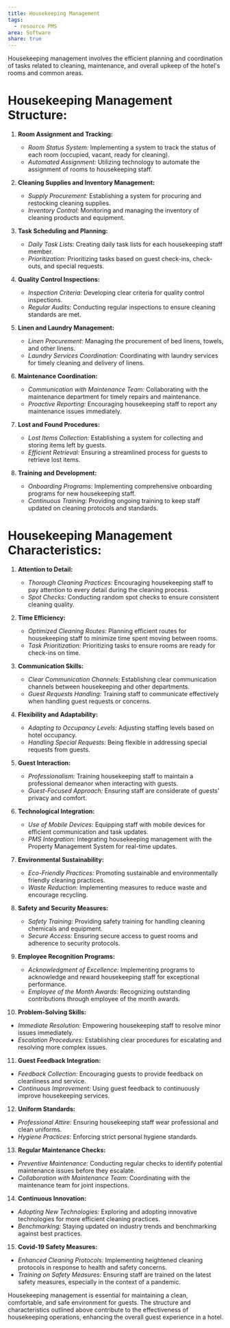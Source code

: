 ```yaml
---
title: Housekeeping Management
tags:
  - resource PMS
area: Software
share: true
---
```


Housekeeping management involves the efficient planning and coordination of tasks related to cleaning, maintenance, and overall upkeep of the hotel's rooms and common areas. 

# Housekeeping Management Structure:

1. **Room Assignment and Tracking:**
   - *Room Status System:* Implementing a system to track the status of each room (occupied, vacant, ready for cleaning).
   - *Automated Assignment:* Utilizing technology to automate the assignment of rooms to housekeeping staff.

2. **Cleaning Supplies and Inventory Management:**
   - *Supply Procurement:* Establishing a system for procuring and restocking cleaning supplies.
   - *Inventory Control:* Monitoring and managing the inventory of cleaning products and equipment.

3. **Task Scheduling and Planning:**
   - *Daily Task Lists:* Creating daily task lists for each housekeeping staff member.
   - *Prioritization:* Prioritizing tasks based on guest check-ins, check-outs, and special requests.

4. **Quality Control Inspections:**
   - *Inspection Criteria:* Developing clear criteria for quality control inspections.
   - *Regular Audits:* Conducting regular inspections to ensure cleaning standards are met.

5. **Linen and Laundry Management:**
   - *Linen Procurement:* Managing the procurement of bed linens, towels, and other linens.
   - *Laundry Services Coordination:* Coordinating with laundry services for timely cleaning and delivery of linens.

6. **Maintenance Coordination:**
   - *Communication with Maintenance Team:* Collaborating with the maintenance department for timely repairs and maintenance.
   - *Proactive Reporting:* Encouraging housekeeping staff to report any maintenance issues immediately.

7. **Lost and Found Procedures:**
   - *Lost Items Collection:* Establishing a system for collecting and storing items left by guests.
   - *Efficient Retrieval:* Ensuring a streamlined process for guests to retrieve lost items.

8. **Training and Development:**
   - *Onboarding Programs:* Implementing comprehensive onboarding programs for new housekeeping staff.
   - *Continuous Training:* Providing ongoing training to keep staff updated on cleaning protocols and standards.

# Housekeeping Management Characteristics:

1. **Attention to Detail:**
   - *Thorough Cleaning Practices:* Encouraging housekeeping staff to pay attention to every detail during the cleaning process.
   - *Spot Checks:* Conducting random spot checks to ensure consistent cleaning quality.

2. **Time Efficiency:**
   - *Optimized Cleaning Routes:* Planning efficient routes for housekeeping staff to minimize time spent moving between rooms.
   - *Task Prioritization:* Prioritizing tasks to ensure rooms are ready for check-ins on time.

3. **Communication Skills:**
   - *Clear Communication Channels:* Establishing clear communication channels between housekeeping and other departments.
   - *Guest Requests Handling:* Training staff to communicate effectively when handling guest requests or concerns.

4. **Flexibility and Adaptability:**
   - *Adapting to Occupancy Levels:* Adjusting staffing levels based on hotel occupancy.
   - *Handling Special Requests:* Being flexible in addressing special requests from guests.

5. **Guest Interaction:**
   - *Professionalism:* Training housekeeping staff to maintain a professional demeanor when interacting with guests.
   - *Guest-Focused Approach:* Ensuring staff are considerate of guests' privacy and comfort.

6. **Technological Integration:**
   - *Use of Mobile Devices:* Equipping staff with mobile devices for efficient communication and task updates.
   - *PMS Integration:* Integrating housekeeping management with the Property Management System for real-time updates.

7. **Environmental Sustainability:**
   - *Eco-Friendly Practices:* Promoting sustainable and environmentally friendly cleaning practices.
   - *Waste Reduction:* Implementing measures to reduce waste and encourage recycling.

8. **Safety and Security Measures:**
   - *Safety Training:* Providing safety training for handling cleaning chemicals and equipment.
   - *Secure Access:* Ensuring secure access to guest rooms and adherence to security protocols.

9. **Employee Recognition Programs:**
   - *Acknowledgment of Excellence:* Implementing programs to acknowledge and reward housekeeping staff for exceptional performance.
   - *Employee of the Month Awards:* Recognizing outstanding contributions through employee of the month awards.

10. **Problem-Solving Skills:**
   - *Immediate Resolution:* Empowering housekeeping staff to resolve minor issues immediately.
   - *Escalation Procedures:* Establishing clear procedures for escalating and resolving more complex issues.

11. **Guest Feedback Integration:**
   - *Feedback Collection:* Encouraging guests to provide feedback on cleanliness and service.
   - *Continuous Improvement:* Using guest feedback to continuously improve housekeeping services.

12. **Uniform Standards:**
   - *Professional Attire:* Ensuring housekeeping staff wear professional and clean uniforms.
   - *Hygiene Practices:* Enforcing strict personal hygiene standards.

13. **Regular Maintenance Checks:**
   - *Preventive Maintenance:* Conducting regular checks to identify potential maintenance issues before they escalate.
   - *Collaboration with Maintenance Team:* Coordinating with the maintenance team for joint inspections.

14. **Continuous Innovation:**
   - *Adopting New Technologies:* Exploring and adopting innovative technologies for more efficient cleaning practices.
   - *Benchmarking:* Staying updated on industry trends and benchmarking against best practices.

15. **Covid-19 Safety Measures:**
   - *Enhanced Cleaning Protocols:* Implementing heightened cleaning protocols in response to health and safety concerns.
   - *Training on Safety Measures:* Ensuring staff are trained on the latest safety measures, especially in the context of a pandemic.

Housekeeping management is essential for maintaining a clean, comfortable, and safe environment for guests. The structure and characteristics outlined above contribute to the effectiveness of housekeeping operations, enhancing the overall guest experience in a hotel.